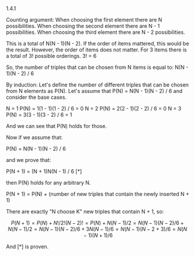 1.4.1

Counting argument:
When choosing the first element there are N possibilities. 
When choosing the second element there are N - 1 possibilities.
When choosing the third element there are N - 2 possibilities.

This is a total of N(N - 1)(N - 2). If the order of items mattered, this would be the result.
However, the order of items does not matter. For 3 items there is a total of 3! possible orderings.
3! = 6

So, the number of triples that can be chosen from N items is equal to:
N(N - 1)(N - 2) / 6

By induction:
Let's define the number of different triples that can be chosen from N elements as P(N).
Let's assume that P(N) = N(N - 1)(N - 2) / 6 and consider the base cases.

N = 1       P(N) = 1(1 - 1)(1 - 2) / 6 = 0
N = 2       P(N) = 2(2 - 1)(2 - 2) / 6 = 0
N = 3       P(N) = 3(3 - 1)(3 - 2) / 6 = 1

And we can see that P(N) holds for those.

Now if we assume that:

P(N) = N(N - 1)(N - 2) / 6

and we prove that:

P(N + 1) = (N + 1)N(N - 1) / 6 [*]

then P(N) holds for any arbitrary N.

P(N + 1) = P(N) + (number of new triples that contain the newly inserted N + 1)

There are exactly "N choose K" new triples that contain N + 1, so:

$$
P(N + 1) = P(N) + N! / 2!(N - 2)!
         = P(N) + N(N - 1) / 2
         = N(N - 1)(N - 2) / 6 + N(N - 1) / 2
         = N(N - 1)(N - 2) / 6 + 3N(N - 1) / 6
         = N(N - 1)(N - 2 + 3) / 6
         = N(N - 1)(N + 1) / 6
$$
      
And [*] is proven.
